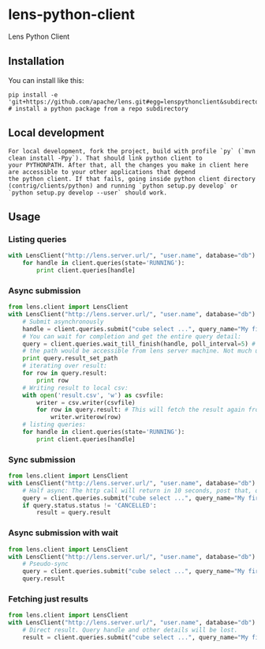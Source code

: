 # lens-python-client
Lens Python Client

## Installation
You can install like this:

    pip install -e 'git+https://github.com/apache/lens.git#egg=lenspythonclient&subdirectory=contrib/clients/python' # install a python package from a repo subdirectory

## Local development

    For local development, fork the project, build with profile `py` (`mvn clean install -Ppy`). That should link python client to 
    your PYTHONPATH. After that, all the changes you make in client here are accessible to your other applications that depend 
    the python client. If that fails, going inside python client directory (contrig/clients/python) and running `python setup.py develop` or 
    `python setup.py develop --user` should work.

## Usage

### Listing queries
```python
with LensClient("http://lens.server.url/", "user.name", database="db") as client:
    for handle in client.queries(state='RUNNING'):
        print client.queries[handle]
```

### Async submission
``` python
from lens.client import LensClient
with LensClient("http://lens.server.url/", "user.name", database="db") as client:
    # Submit asynchronously
    handle = client.queries.submit("cube select ...", query_name="My first query")
    # You can wait for completion and get the entire query detail:
    query = client.queries.wait_till_finish(handle, poll_interval=5) # poll each 5 seconds
    # the path would be accessible from lens server machine. Not much useful for the client
    print query.result_set_path
    # iterating over result:
    for row in query.result:
        print row
    # Writing result to local csv:
    with open('result.csv', 'w') as csvfile:
        writer = csv.writer(csvfile)
        for row in query.result: # This will fetch the result again from lens server
            writer.writerow(row)
    # listing queries:
    for handle in client.queries(state='RUNNING'):
        print client.queries[handle]
```

### Sync submission
```python
from lens.client import LensClient
with LensClient("http://lens.server.url/", "user.name", database="db") as client:
    # Half async: The http call will return in 10 seconds, post that, query would be cancelled (depending on the server's configurations)
    query = client.queries.submit("cube select ...", query_name="My first query", timeout=10) # 10 seconds
    if query.status.status != 'CANCELLED':
        result = query.result
```

### Async submission with wait
```python
from lens.client import LensClient
with LensClient("http://lens.server.url/", "user.name", database="db") as client:
    # Pseudo-sync
    query = client.queries.submit("cube select ...", query_name="My first query", wait=True, poll_interval=5) # submit async and wait till finish, polling every 5 seconds. poll_interval is optional
    query.result
```

### Fetching just results
```python
from lens.client import LensClient
with LensClient("http://lens.server.url/", "user.name", database="db") as client:
    # Direct result. Query handle and other details will be lost. 
    result = client.queries.submit("cube select ...", query_name="My first query", fetch_result=True, poll_interval=5, delimiter=",", custom_mappings={})
```
